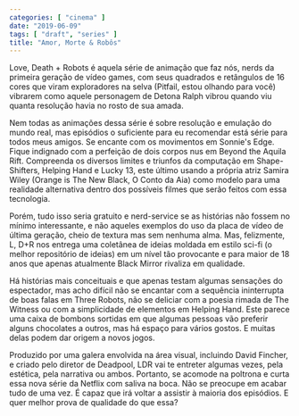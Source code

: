 ```yaml
---
categories: [ "cinema" ]
date: "2019-06-09"
tags: [ "draft", "series" ]
title: "Amor, Morte & Robôs"
---
```

Love, Death + Robots é aquela série de animação que faz nós, nerds
da primeira geração de vídeo games, com seus quadrados e retângulos
de 16 cores que viram exploradores na selva (Pitfail, estou olhando para
você) vibrarem como aquele personagem de Detona Ralph vibrou quando
viu quanta resolução havia no rosto de sua amada.

Nem todas as animações dessa série é sobre resolução e emulação
do mundo real, mas episódios o suficiente para eu recomendar está
série para todos meus amigos. Se encante com os movimentos em Sonnie's
Edge. Fique indignado com a perfeição de dois corpos nus em Beyond the
Aquila Rift. Compreenda os diversos limites e triunfos da computação em
Shape-Shifters, Helping Hand e Lucky 13, este último usando a própria
atriz Samira Wiley (Orange is The New Black, O Conto da Aia) como modelo
para uma realidade alternativa dentro dos possíveis filmes que serão
feitos com essa tecnologia.

Porém, tudo isso seria gratuito e nerd-service se as histórias não
fossem no mínimo interessante, e não aqueles exemplos do uso da placa de
vídeo de última geração, cheio de textura mas sem nenhuma alma. Mas,
felizmente, L, D+R nos entrega uma coletânea de ideias moldada em estilo
sci-fi (o melhor repositório de ideias) em um nível tão provocante
e para maior de 18 anos que apenas atualmente Black Mirror rivaliza em
qualidade.

Há histórias mais conceituais e que apenas testam algumas sensações
do espectador, mas acho difícil não se encantar com a sequência
ininterrupta de boas falas em Three Robots, não se deliciar com a
poesia rimada de The Witness ou com a simplicidade de elementos em
Helping Hand. Este parece uma caixa de bombons sortidas em que algumas
pessoas vão preferir alguns chocolates a outros, mas há espaço para
vários gostos. E muitas delas podem dar origem a novos jogos.

Produzido por uma galera envolvida na área visual, incluindo David
Fincher, e criado pelo diretor de Deadpool, LDR vai te entreter algumas
vezes, pela estética, pela narrativa ou ambos. Portanto, se acomode na
poltrona e curta essa nova série da Netflix com saliva na boca. Não se
preocupe em acabar tudo de uma vez. É capaz que irá voltar a assistir
à maioria dos episódios. E quer melhor prova de qualidade do que essa?
